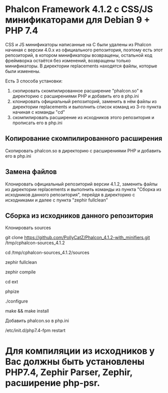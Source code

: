 # Phalcon Framework 4.1.2 с CSS/JS минификаторами для Debian 9 + PHP 7.4

CSS и JS минификаторы написанные на C были удалены из Phalcon начиная с версии 4.0.x из официального репозитория, поэтому есть этот репозиторий, в котором минификаторы возвращены, остальной код фреймворка остаётся без изменений, возвращены только минификаторы. В директории replacements находятся файлы, которые были изменены. 

Есть 3 способа установки:
1. скопировать скомпилированное расширение "phalcon.so" в директорию с расширениями PHP и добавить его в php.ini
2. клонировать официальный репозиторий, заменить в нём файлы из директории replacements и выполнить список команд из 3-го пункта начиная с команды "cd"
3. скомпилировать расширение из исходников этого репозитория и прописать его в php.ini

## Копирование скомпилированного расширения

Скопировать phalcon.so в директорию с расширениями PHP и добавить его в php.ini

## Замена файлов

Клонировать официальный репозиторий версии 4.1.2, заменить файлы из директории replacements и выполнить команды из пункта "Сборка из исходников данного репозитория", перейдя в директорию с исходниками и далее с пункта "zephir fullclean"

## Сборка из исходников данного репозитория

Клонировать sources

git clone https://github.com/PollyCatZ/Phalcon_4.1.2-with_minifiers.git /tmp/cphalcon-sources_4.1.2

cd /tmp/cphalcon-sources_4.1.2/sources

zephir fullclean

zephir compile

cd ext

phpize

./configure

make && make install

Добавить phalcon.so в php.ini

/etc/init.d/php7.4-fpm restart


# Для компиляции из исходников у Вас должны быть установлены PHP7.4, Zephir Parser, Zephir, расширение php-psr.

